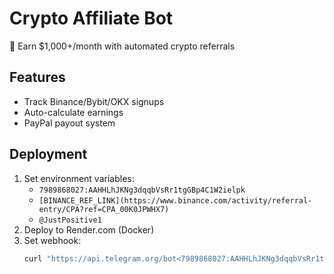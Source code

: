 # Crypto Affiliate Bot

🚀 Earn $1,000+/month with automated crypto referrals

## Features
- Track Binance/Bybit/OKX signups
- Auto-calculate earnings
- PayPal payout system

## Deployment
1. Set environment variables:
   - `7989868027:AAHHLhJKNg3dqqbVsRr1tgGBp4C1W2ielpk`
   - `[BINANCE_REF_LINK](https://www.binance.com/activity/referral-entry/CPA?ref=CPA_00K0JPWHX7)`
   - `@JustPositive1`
2. Deploy to Render.com (Docker)
3. Set webhook:
   ```bash
   curl "https://api.telegram.org/bot<7989868027:AAHHLhJKNg3dqqbVsRr1tgGBp4C1W2ielpk>/setWebhook?url=<RENDER_URL>"
